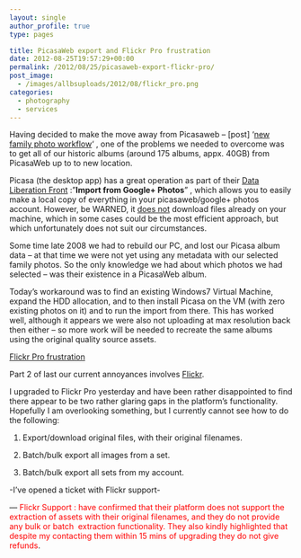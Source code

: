 ```yaml
---
layout: single
author_profile: true
type: pages

title: PicasaWeb export and Flickr Pro frustration
date: 2012-08-25T19:57:29+00:00
permalink: /2012/08/25/picasaweb-export-flickr-pro/
post_image:
  - /images/allbsuploads/2012/08/flickr_pro.png
categories:
  - photography
  - services
---
```

Having decided to make the move away from Picasaweb &#8211; [post] &#8216;<a title="New family photo workflow" href="http://allbs.co.uk/2012/08/17/family-photo-workflow/" target="_blank">new family photo workflow</a>&#8216; , one of the problems we needed to overcome was to get all of our historic albums (around 175 albums, appx. 40GB) from PicasaWeb up to to new location.

Picasa (the desktop app) has a great operation as part of their <a title="http://www.dataliberation.org/" href="http://www.dataliberation.org/" target="_blank">Data Liberation Front</a> :&#8221;**Import from Google+ Photos**&#8221; , which allows you to easily make a local copy of everything in your picasaweb/google+ photos account. However, be WARNED, it <span style="text-decoration: underline;">does not</span> download files already on your machine, which in some cases could be the most efficient approach, but which unfortunately does not suit our circumstances.

Some time late 2008 we had to rebuild our PC, and lost our Picasa album data &#8211; at that time we were not yet using any metadata with our selected family photos. So the only knowledge we had about which photos we had selected &#8211; was their existence in a PicasaWeb album.

Today&#8217;s workaround was to find an existing Windows7 Virtual Machine, expand the HDD allocation, and to then install Picasa on the VM (with zero existing photos on it) and to run the import from there. This has worked well, although it appears we were also not uploading at max resolution back then either &#8211; so more work will be needed to recreate the same albums using the original quality source assets.

<span style="text-decoration: underline;">Flickr Pro frustration</span>

Part 2 of last our current annoyances involves <span style="text-decoration: underline;">Flickr</span>.

I upgraded to Flickr Pro yesterday and have been rather disappointed to find there appear to be two rather glaring gaps in the platform&#8217;s functionality. Hopefully I am overlooking something, but I currently cannot see how to do the following:

1) Export/download original files, with their original filenames.

2) Batch/bulk export all images from a set.

3) Batch/bulk export all sets from my account.

-I&#8217;ve opened a ticket with Flickr support-

&#8212; <span style="color: #ff0000;">Flickr Support : have confirmed that their platform does not support the extraction of assets with their original filenames, and they do not provide any bulk or batch  extraction functionality. They also kindly highlighted that despite my contacting them within 15 mins of upgrading they do not give refunds</span>.

&nbsp;
